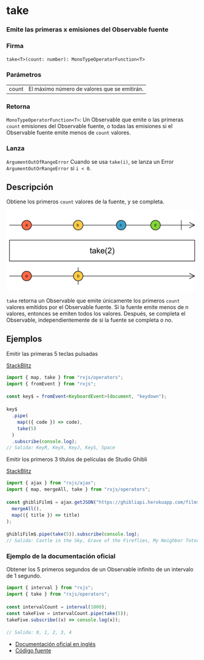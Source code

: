 # take

### Emite las primeras x emisiones del Observable fuente

### Firma

`take<T>(count: number): MonoTypeOperatorFunction<T>`

### Parámetros

<table>
<tr><td>count</td><td>El máximo número de valores que se emitirán.</td></tr>
</table>

### Retorna

`MonoTypeOperatorFunction<T>`: Un Observable que emite o las primeras `count` emisiones del Observable fuente, o todas las emisiones si el Observable fuente emite menos de `count` valores.

### Lanza

`ArgumentOutOfRangeError` Cuando se usa `take(i)`, se lanza un Error `ArgumentOutOrRangeError` si `i < 0`.

## Descripción

Obtiene los primeros `count` valores de la fuente, y se completa.

<img src="assets/images/marble-diagrams/filtering/take.png" alt="Diagrama de canicas del operador take">

`take` retorna un Observable que emite únicamente los primeros `count` valores emitidos por el Observable fuente. Si la fuente emite menos de n valores, entonces se emiten todos los valores. Después, se completa el Observable, independientemente de si la fuente se completa o no.

## Ejemplos

Emitir las primeras 5 teclas pulsadas

[StackBlitz](https://stackblitz.com/edit/rxjs-take-1?file=index.ts)

```typescript
import { map, take } from "rxjs/operators";
import { fromEvent } from "rxjs";

const key$ = fromEvent<KeyboardEvent>(document, "keydown");

key$
  .pipe(
    map(({ code }) => code),
    take(5)
  )
  .subscribe(console.log);
// Salida: KeyR, KeyX, KeyJ, KeyS, Space
```

Emitir los primeros 3 títulos de películas de Studio Ghibli

[StackBlitz](https://stackblitz.com/edit/rxjs-take-2?file=index.ts)

```javascript
import { ajax } from "rxjs/ajax";
import { map, mergeAll, take } from "rxjs/operators";

const ghibliFilm$ = ajax.getJSON("https://ghibliapi.herokuapp.com/films").pipe(
  mergeAll(),
  map(({ title }) => title)
);

ghibliFilm$.pipe(take(5)).subscribe(console.log);
// Salida: Castle in the Sky, Grave of the Fireflies, My Neighbor Totoro
```

### Ejemplo de la documentación oficial

Obtener los 5 primeros segundos de un Observable infinito de un intervalo de 1 segundo.

```javascript
import { interval } from "rxjs";
import { take } from "rxjs/operators";

const intervalCount = interval(1000);
const takeFive = intervalCount.pipe(take(5));
takeFive.subscribe((x) => console.log(x));

// Salida: 0, 1, 2, 3, 4
```

- [Documentación oficial en inglés](https://rxjs-dev.firebaseapp.com/api/operators/take)
- [Código fuente](https://github.com/ReactiveX/rxjs/blob/master/src/internal/operators/take.ts)
